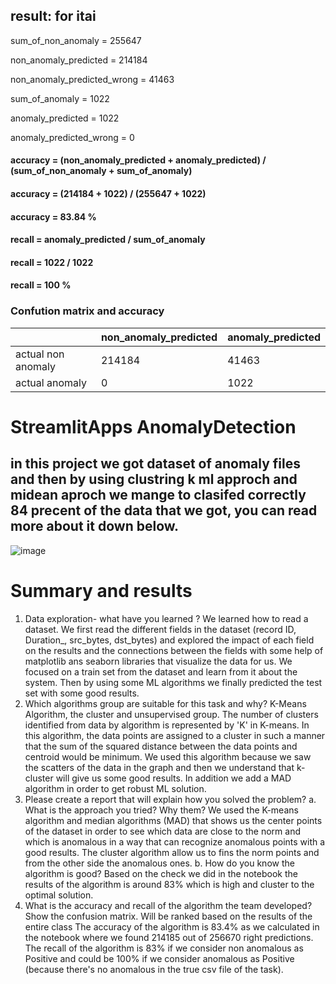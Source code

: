 ## result: for itai 

sum_of_non_anomaly =  255647

non_anomaly_predicted =  214184

non_anomaly_predicted_wrong =  41463

sum_of_anomaly =  1022

anomaly_predicted =  1022

anomaly_predicted_wrong =  0

#### accuracy = (non_anomaly_predicted + anomaly_predicted) / (sum_of_non_anomaly + sum_of_anomaly)
#### accuracy = (214184 + 1022) / (255647 + 1022)
#### accuracy = 83.84 % 

#### recall = anomaly_predicted / sum_of_anomaly
#### recall = 1022 / 1022
#### recall = 100 %

### Confution matrix and accuracy

|  | non_anomaly_predicted |anomaly_predicted |
| --- | --- | --- |
| actual non anomaly | 214184 | 41463 |
| actual anomaly | 0 | 1022 |


# StreamlitApps AnomalyDetection

## in this project we got dataset of anomaly files and then by using clustring k ml approch and midean aproch we mange to clasifed correctly 84 precent of the data that we got, you can read more about it down below.

![image](https://user-images.githubusercontent.com/73063199/210398975-0a764957-33ea-4519-8515-fc4256a49b95.png)

# Summary and results

1.	Data exploration- what have you learned ?
We learned how to read a dataset. We first read the different fields in the dataset (record ID, Duration_, src_bytes, dst_bytes) and explored the impact of each field on the results and the connections between the fields with some help of matplotlib ans seaborn libraries that visualize the data for us. We focused on a train set from the dataset and learn from it about the system. Then by using some ML algorithms we finally predicted the test set with some good results.
2.	Which algorithms group are suitable for this task and why?
K-Means Algorithm, the cluster and unsupervised group. The number of clusters identified from data by algorithm is represented by 'K' in K-means. In this algorithm, the data points are assigned to a cluster in such a manner that the sum of the squared distance between the data points and centroid would be minimum. We used this algorithm because we saw the scatters of the data in the graph and then we understand that k-cluster will give us some good results. In addition we add a MAD algorithm in order to get robust ML solution.
3.	Please create a report that will explain how you solved the problem?
a.	What is the approach you tried? Why them?
We used the K-means algorithm and median algorithms (MAD) that shows us the center points of the dataset in order to see which data are close to the norm and which is anomalous in a way that can recognize anomalous points with a good results. The cluster algorithm allow us to fins the norm points and from the other side the anomalous ones.
b.	How do you know the algorithm is good?
Based on the check we did in the notebook the results of the algorithm is around 83% which is high and cluster to the optimal solution.
4.	 What is the accuracy and recall of the algorithm the team developed? Show the confusion matrix. Will be ranked based on the results of the entire class
The accuracy of the algorithm is 83.4% as we calculated in the notebook where we found 214185 out of 256670 right predictions.
The recall of the algorithm is 83% if we consider non anomalous as Positive
and could be 100% if we consider anomalous as Positive (because there's no anomalous in the true csv file of the task).
